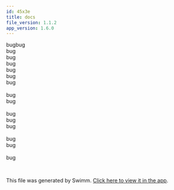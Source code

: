 ```yaml
---
id: 45x3e
title: docs
file_version: 1.1.2
app_version: 1.6.0
---
```


bugbug<br/>
bug<br/>
bug<br/>
bug<br/>
bug<br/>
bug<br/>
bug<br/>
<br/>bug<br/>
bug<br/>
<br/>bug<br/>
bug<br/>
bug<br/>
<br/>bug<br/>
bug<br/>
<br/>bug

<br/>

This file was generated by Swimm. [Click here to view it in the app](http://localhost:5002/repos/Z2l0aHViJTNBJTNBTm9hUmVwbyUzQSUzQU5vYW96ZXI=/docs/45x3e).
